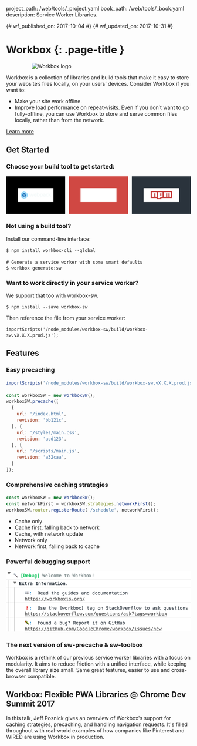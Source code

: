 project_path: /web/tools/_project.yaml
book_path: /web/tools/_book.yaml
description: Service Worker Libraries.

{# wf_published_on: 2017-10-04 #}
{# wf_updated_on: 2017-10-31 #}

<style>
.index__install-options {
  display: flex;
  flex-direction: column;
  width: 100%;
  margin-bottom: 16px;
}

.index__install-option {
  display: flex;
  width: 100%;

  justify-content: center;
  align-items: center;

  padding: 32px 32px;
  box-sizing: border-box;
}

.index__install-option img {
  width: 100%;
}

.index__install-webpack {
  background-color: black;
}

.index__install-gulp {
  background-color: #D04843;
  margin: 10px 0;
}

.index__install-npm {
  background-color: #2a333c;
}

.workbox-logo {
  padding: 0 30px;
}

.page-title {
  display: none;
}

@media (min-width: 780px) {
  .index__install-options {
    flex-direction: row;
  }

  .index__install-option {
    width: 0;
    flex: 1;
  }

  .index__install-gulp {
    margin: 0 10px;
  }
}
</style>

# Workbox {: .page-title }

<figure class="attempt-right workbox-logo">
  <img src="/web/tools/workbox/thumb.png" alt="Workbox logo">
</figure>

Workbox is a collection of libraries and build tools that make it easy to
store your website’s files locally, on your users’ devices. Consider Workbox
if you want to:

- Make your site work offline.
- Improve load performance on repeat-visits. Even if you don’t want to go
fully-offline, you can use Workbox to store and serve common files locally,
rather than from the network.

<p><a class="button" href="overview">Learn more</a></p>

## Get Started
### Choose your build tool to get started:

<div class="index__install-options">
  <a href="./get-started/webpack.html" class="index__install-option index__install-webpack">
    <img src="images/third_party/webpack-logo.svg" alt="Install Workbox's Webpack plugin">
  </a>

  <a href="./get-started/gulp.html" class="index__install-option index__install-gulp">
    <img src="images/third_party/gulp-logo.svg" alt="Install Workbox to work with Gulp">
  </a>

  <a href="./get-started/npm-script.html" class="index__install-option index__install-npm">
    <img src="images/third_party/npm-logo.svg" alt="Install Workbox to work with NPM Scripts">
  </a>
</div>

### Not using a build tool?

Install our command-line interface:

```
$ npm install workbox-cli --global

# Generate a service worker with some smart defaults
$ workbox generate:sw
```

### Want to work directly in your service worker?

We support that too with workbox-sw.

```
$ npm install --save workbox-sw
```

Then reference the file from your service worker:

```
importScripts('/node_modules/workbox-sw/build/workbox-sw.vX.X.X.prod.js');
```

## Features

### Easy precaching

```javascript
importScripts('/node_modules/workbox-sw/build/workbox-sw.vX.X.X.prod.js');

const workboxSW = new WorkboxSW();
workboxSW.precache([
  {
    url: '/index.html',
    revision: 'bb121c',
  }, {
    url: '/styles/main.css',
    revision: 'acd123',
  }, {
    url: '/scripts/main.js',
    revision: 'a32caa',
  }
]);
```

### Comprehensive caching strategies

```javascript
const workboxSW = new WorkboxSW();
const networkFirst = workboxSW.strategies.networkFirst();
workboxSW.router.registerRoute('/schedule', networkFirst);
```

- Cache only
- Cache first, falling back to network
- Cache, with network update
- Network only
- Network first, falling back to cache

### Powerful debugging support

<img src="images/workbox-logging.png" alt="Example of Workbox Logging." />

### The next version of sw-precache &amp; sw-toolbox

Workbox is a rethink of our previous service worker libraries with a focus on
modularity. It aims to reduce friction with a unified interface, while keeping
the overall library size small. Same great features, easier to use and
cross-browser compatible.

## Workbox: Flexible PWA Libraries @ Chrome Dev Summit 2017

In this talk, Jeff Posnick gives an overview of Workbox's support for caching
strategies, precaching, and handling navigation requests. It's filled throughout
with real-world examples of how companies like Pinterest and WIRED are using
Workbox in production.

<div class="video-wrapper">
  <iframe class="devsite-embedded-youtube-video" data-video-id="DtuJ55tmjps"
          data-autohide="1" data-showinfo="0" frameborder="0" allowfullscreen>
  </iframe>
</div>
